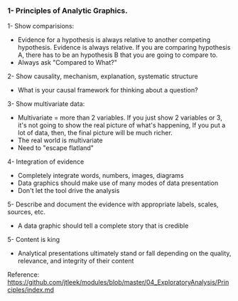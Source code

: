 ### 1- Principles of Analytic Graphics.
  1- Show comparisions: 

  - Evidence for a hypothesis is always relative to another competing hypothesis. Evidence is always relative. If you are comparing hypothesis A, there has to be an hypothesis B that you are going to compare to.
  - Always ask "Compared to What?"
  
  2- Show causality, mechanism, explanation, systematic structure
  
  - What is your causal framework for thinking about a question?
  
  3- Show multivariate data: 

  - Multivariate = more than 2 variables. If you just show 2 variables or 3, it's not going to show the real picture of what's happening, If you put a lot of data, then, the final picture will be much richer.
  - The real world is multivariate
  - Need to "escape flatland"
  
  4- Integration of evidence

  - Completely integrate words, numbers, images, diagrams
  - Data graphics should make use of many modes of data presentation
  - Don't let the tool drive the analysis
  
  5- Describe and document the evidence with appropriate labels, scales, sources, etc.

  - A data graphic should tell a complete story that is credible
  
  5- Content is king

  - Analytical presentations ultimately stand or fall depending on the quality, relevance, and integrity of their content
  
Reference: https://github.com/jtleek/modules/blob/master/04_ExploratoryAnalysis/Principles/index.md
